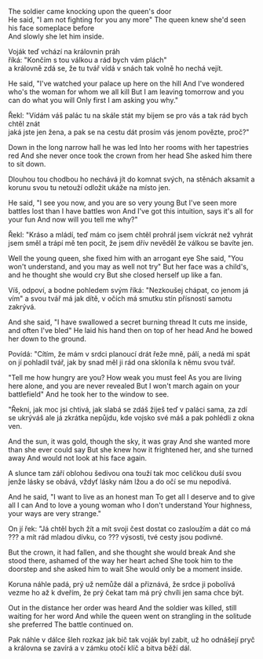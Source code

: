 The soldier came knocking upon the queen's door  
He said, "I am not fighting for you any more"
The queen knew she'd seen his face someplace before  
And slowly she let him inside.

Voják teď vchází na královnin práh  
říká: "Končím s tou válkou a rád bych vám plách"  
a královně zdá se, že tu tvář vídá v snách
tak volně ho nechá vejít.

He said, "I've watched your palace up here on the hill
And I've wondered who's the woman for whom we all kill
But I am leaving tomorrow and you can do what you will
Only first I am asking you why."

Řekl: "Vídám váš palác tu na skále stát
my bijem se pro vás a tak rád bych chtěl znát  
jaká jste jen žena, a pak se na cestu dát
prosím vás jenom povězte, proč?"

Down in the long narrow hall he was led
Into her rooms with her tapestries red
And she never once took the crown from her head
She asked him there to sit down.

Dlouhou tou chodbou ho nechává jít
do komnat svých, na stěnách aksamit
a korunu svou tu netouží odložit
ukáže na místo jen.

He said, "I see you now, and you are so very young
But I've seen more battles lost than I have battles won
And I've got this intuition, says it's all for your fun
And now will you tell me why?"

Řekl: "Kráso a mládí, teď mám co jsem chtěl
prohrál jsem víckrát než vyhrát jsem směl
a trápí mě ten pocit, že jsem dřív nevěděl
že válkou se bavíte jen.

Well the young queen, she fixed him with an arrogant eye
She said, "You won't understand, and you may as well not try"
But her face was a child's, and he thought she would cry
But she closed herself up like a fan.

Víš, odpoví, a bodne pohledem svým
říká: "Nezkoušej chápat, co jenom já vím"
a svou tvář má jak dítě, v očích má smutku stín
přísností samotu zakrývá.

And she said, "I have swallowed a secret burning thread
It cuts me inside, and often I've bled"
He laid his hand then on top of her head
And he bowed her down to the ground.

Povídá: "Cítím, že mám v srdci planoucí drát
řeže mně, pálí, a nedá mi spát
on jí pohladil tvář, jak by snad měl ji rád
ona sklonila k němu svou tvář.

"Tell me how hungry are you? How weak you must feel
As you are living here alone, and you are never revealed
But I won't march again on your battlefield"
And he took her to the window to see.

"Řekni, jak moc jsi chtivá, jak slabá se zdáš
žiješ teď v paláci sama, za zdí se ukrýváš
ale já zkrátka nepůjdu, kde vojsko své máš
a pak pohlédli z okna ven.

And the sun, it was gold, though the sky, it was gray
And she wanted more than she ever could say
But she knew how it frightened her, and she turned away
And would not look at his face again.

A slunce tam září oblohou šedivou
ona touží tak moc celičkou duší svou
jenže lásky se obává, vždyť lásky nám lžou
a do očí se mu nepodívá.   

And he said, "I want to live as an honest man
To get all I deserve and to give all I can
And to love a young woman who I don't understand
Your highness, your ways are very strange."

On jí řek: "Já chtěl bych žít a mít svoji čest
dostat co zasloužím a dát co má ???
a mít rád mladou dívku, co ???
výsosti, tvé cesty jsou podivné.

But the crown, it had fallen, and she thought she would break
And she stood there, ashamed of the way her heart ached
She took him to the doorstep and she asked him to wait
She would only be a moment inside.

Koruna náhle padá, prý už nemůže dál
a přiznává, že srdce ji pobolívá
vezme ho až k dveřím, že prý čekat tam má
prý chvíli jen sama chce být.

Out in the distance her order was heard
And the soldier was killed, still waiting for her word
And while the queen went on strangling in the solitude she preferred
The battle continued on.

Pak náhle v dálce šleh rozkaz jak bič
tak voják byl zabit, už ho odnášejí pryč
a královna se zavírá a v zámku otočí klíč
a bitva běží dál.

